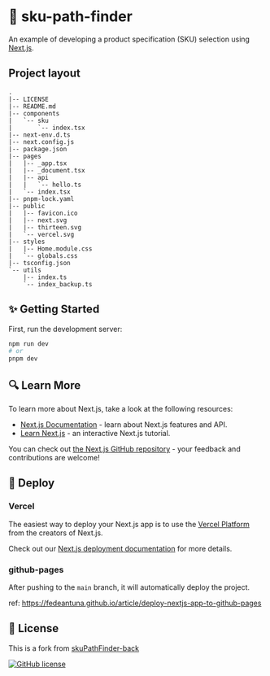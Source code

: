 # 🚀 sku-path-finder

An example of developing a product specification (SKU) selection using [Next.js](https://nextjs.org/).

## Project layout

```text
.
|-- LICENSE
|-- README.md
|-- components
|   `-- sku
|       `-- index.tsx
|-- next-env.d.ts
|-- next.config.js
|-- package.json
|-- pages
|   |-- _app.tsx
|   |-- _document.tsx
|   |-- api
|   |   `-- hello.ts
|   `-- index.tsx
|-- pnpm-lock.yaml
|-- public
|   |-- favicon.ico
|   |-- next.svg
|   |-- thirteen.svg
|   `-- vercel.svg
|-- styles
|   |-- Home.module.css
|   `-- globals.css
|-- tsconfig.json
`-- utils
    |-- index.ts
    `-- index_backup.ts
```

## ✨ Getting Started

First, run the development server:

```bash
npm run dev
# or
pnpm dev
```

## 🔍 Learn More

To learn more about Next.js, take a look at the following resources:

- [Next.js Documentation](https://nextjs.org/docs) - learn about Next.js features and API.
- [Learn Next.js](https://nextjs.org/learn) - an interactive Next.js tutorial.

You can check out [the Next.js GitHub repository](https://github.com/vercel/next.js/) - your feedback and contributions are welcome!

## 🔨 Deploy

### Vercel

The easiest way to deploy your Next.js app is to use the [Vercel Platform](https://vercel.com/new?utm_medium=default-template&filter=next.js&utm_source=create-next-app&utm_campaign=create-next-app-readme) from the creators of Next.js.

Check out our [Next.js deployment documentation](https://nextjs.org/docs/deployment) for more details.

### github-pages

After pushing to the `main` branch, it will automatically deploy the project.

ref: <https://fedeantuna.github.io/article/deploy-nextjs-app-to-github-pages>

## 🎈 License

This is a fork from [skuPathFinder-back](https://github.com/zcy-inc/skuPathFinder-back)

[![GitHub license](https://img.shields.io/github/license/WuChenDi/skuPathFinder)](https://github.com/WuChenDi/skuPathFinder/blob/main/LICENSE)
